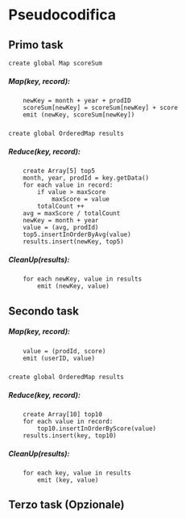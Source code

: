 # Pseudocodifica
## Primo task
    create global Map scoreSum
##### Map(key, record):
        newKey = month + year + prodID
        scoreSum[newKey] = scoreSum[newKey] + score
        emit (newKey, scoreSum[newKey])
#####
    create global OrderedMap results
##### Reduce(key, record):
        create Array[5] top5
        month, year, prodId = key.getData()
        for each value in record:
            if value > maxScore
                maxScore = value
            totalCount ++
        avg = maxScore / totalCount
        newKey = month + year
        value = (avg, prodId)
        top5.insertInOrderByAvg(value)
        results.insert(newKey, top5)
##### CleanUp(results):
        for each newKey, value in results
            emit (newKey, value)
      
## Secondo task
##### Map(key, record):
        value = (prodId, score)
        emit (userID, value)
#####
    create global OrderedMap results
##### Reduce(key, record):
        create Array[10] top10
        for each value in record:
            top10.insertInOrderByScore(value)
        results.insert(key, top10)
##### CleanUp(results):
        for each key, value in results
            emit (key, value)

## Terzo task (Opzionale)
